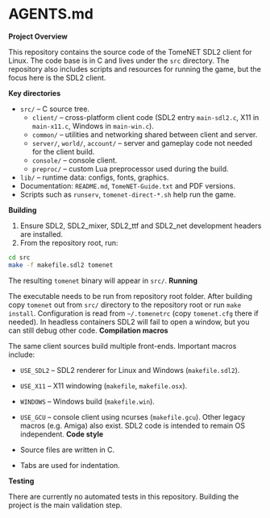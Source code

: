 # AGENTS.md

**Project Overview**

This repository contains the source code of the TomeNET SDL2 client for Linux. The code base is in C and lives under the `src` directory. The repository also includes scripts and resources for running the game, but the focus here is the SDL2 client.

**Key directories**

- `src/` – C source tree.
  - `client/` – cross-platform client code (SDL2 entry `main-sdl2.c`, X11 in `main-x11.c`, Windows in `main-win.c`).
  - `common/` – utilities and networking shared between client and server.
  - `server/`, `world/`, `account/` – server and gameplay code not needed for the client build.
  - `console/` – console client.
  - `preproc/` – custom Lua preprocessor used during the build.
- `lib/` – runtime data: configs, fonts, graphics.
- Documentation: `README.md`, `TomeNET-Guide.txt` and PDF versions.
- Scripts such as `runserv`, `tomenet-direct-*.sh` help run the game.

**Building**

1. Ensure SDL2, SDL2_mixer, SDL2_ttf and SDL2_net development headers are installed.
2. From the repository root, run:

```bash
cd src
make -f makefile.sdl2 tomenet
```
The resulting `tomenet` binary will appear in `src/`.
**Running**

The executable needs to be run from repository root folder.
After building copy `tomenet` out from `src/` directory to the repository root or run `make install`.
Configuration is read from `~/.tomenetrc` (copy `tomenet.cfg` there if needed).
In headless containers SDL2 will fail to open a window, but you can still debug other code.
**Compilation macros**

The same client sources build multiple front-ends. Important macros include:
- `USE_SDL2` – SDL2 renderer for Linux and Windows (`makefile.sdl2`).
- `USE_X11` – X11 windowing (`makefile`, `makefile.osx`).
- `WINDOWS` – Windows build (`makefile.win`).
- `USE_GCU` – console client using ncurses (`makefile.gcu`).
Other legacy macros (e.g. Amiga) also exist. SDL2 code is intended to remain OS independent.
**Code style**

- Source files are written in C.
- Tabs are used for indentation.

**Testing**

There are currently no automated tests in this repository. Building the project is the main validation step.

